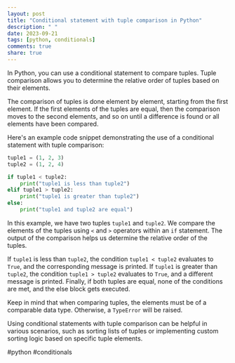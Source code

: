 ```yaml
---
layout: post
title: "Conditional statement with tuple comparison in Python"
description: " "
date: 2023-09-21
tags: [python, conditionals]
comments: true
share: true
---
```


In Python, you can use a conditional statement to compare tuples. Tuple comparison allows you to determine the relative order of tuples based on their elements.

The comparison of tuples is done element by element, starting from the first element. If the first elements of the tuples are equal, then the comparison moves to the second elements, and so on until a difference is found or all elements have been compared.

Here's an example code snippet demonstrating the use of a conditional statement with tuple comparison:

```python
tuple1 = (1, 2, 3)
tuple2 = (1, 2, 4)

if tuple1 < tuple2:
    print("tuple1 is less than tuple2")
elif tuple1 > tuple2:
    print("tuple1 is greater than tuple2")
else:
    print("tuple1 and tuple2 are equal")
```

In this example, we have two tuples `tuple1` and `tuple2`. We compare the elements of the tuples using `<` and `>` operators within an `if` statement. The output of the comparison helps us determine the relative order of the tuples.

If `tuple1` is less than `tuple2`, the condition `tuple1 < tuple2` evaluates to `True`, and the corresponding message is printed. If `tuple1` is greater than `tuple2`, the condition `tuple1 > tuple2` evaluates to `True`, and a different message is printed. Finally, if both tuples are equal, none of the conditions are met, and the else block gets executed.

Keep in mind that when comparing tuples, the elements must be of a comparable data type. Otherwise, a `TypeError` will be raised.

Using conditional statements with tuple comparison can be helpful in various scenarios, such as sorting lists of tuples or implementing custom sorting logic based on specific tuple elements.

#python #conditionals